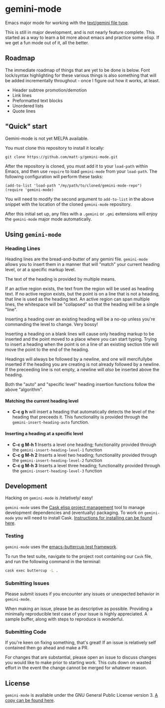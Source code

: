 # gemini-mode

Emacs major mode for working with the [text/gemini file
type](https://gemini.circumlunar.space/docs/specification.html).

This is still in major development, and is not nearly feature
complete. This started as a way to learn a bit more about emacs and
practice some elisp. If we get a fun mode out of it, all the better.

## Roadmap 

The immediate roadmap of things that are yet to be done is below. Font
lock/syntax highlighting for these various things is also something that
will be added incrementally throughout - once I figure out how it works,
at least.

- Header subtree promotion/demotion
- Link lines 
- Preformatted text blocks 
- Unordered lists 
- Quote lines 

## "Quick" start 

Gemini-mode is not yet MELPA available.

You must clone this repository to install it locally:

`git clone https://github.com/matt-y/gemini-mode.git`

After the repository is cloned, you must add it to your `load-path`
within Emacs, and then use `require` to load `gemini-mode` from your
`load-path`. The following configuration will perform these tasks:

``` emacs-lisp
(add-to-list 'load-path "/my/path/to/cloned/gemini-mode-repo")
(require 'gemini-mode)
```

You will need to modify the second argument to `add-to-list` in the
above snippet with the location of the cloned `gemini-mode` repository.

After this initial set up, any files with a `.gemini` or `.gmi`
extensions will enjoy the `gemini-mode` major mode automatically.

## Using `gemini-mode` 

### Heading Lines 

Heading lines are the bread-and-butter of any gemini file. `gemini-mode`
allows you to insert them in a manner that will "match" your current
heading level, or at a specific markup level. 

The text of the heading is provided by multiple means. 

If an active region exists, the text from the region will be used as
heading text. If no active region exists, but the point is on a line
that is not a heading, that line is used as the heading text. An active
region can span multiple lines, the whitespace will be "collapsed" so
that the heading will be a single "line".

Inserting a heading over an existing heading will be a no-op unless
you're commanding the level to change. Very bossy!

Inserting a heading on a blank lines will cause only heading markup to
be inserted and the point moved to a place where you can start
typing. Trying to insert a heading when the point is on a line of an
existing section title will move the point to the end of the heading.

Headings will always be followed by a newline, and one will mercifullybe
inserted if the heading you are creating is not already followed by a
newline. If the preceeding line is not empty, a newline will _also_ be
inserted above the heading. 

Both the "auto" and "specific level" heading insertion functions follow
the above "algorithm".

#### Matching the current heading level 

- **C-c g h** will insert a heading that automatically detects the level
of the heading that preceeds it. This functionality is provided through
the `gemini-insert-heading-auto` function.

#### Inserting a heading at a specific level

- **C-c g M-h 1** Inserts a level one heading; functionality provided
  through the `gemini-insert-heading-level-1` function
- **C-c g M-h 2** Inserts a level two heading; functionality provided
  through the `gemini-insert-heading-level-2` function
- **C-c g M-h 3** Inserts a level three heading; functionality provided
  through the `gemini-insert-heading-level-3` function


## Development 

Hacking on `gemini-mode` is /relatively/ easy!

`gemini-mode` uses the [Cask elisp project
management](https://cask.readthedocs.io/en/latest/index.html) tool to
manage development dependencies and (eventually) packaging. To work on
`gemini-mode` you will need to install Cask. [Instructions for
installing can be found
here](https://cask.readthedocs.io/en/latest/guide/installation.html).

### Testing 

`gemini-mode` uses the [emacs-buttercup test
framework](https://github.com/jorgenschaefer/emacs-buttercup).

To run the test suite, navigate to the project root containing our
`Cask` file, and run the following command in the terminal:

```sh
cask exec buttercup -L .
```

### Submitting Issues 

Please submit issues if you encounter any issues or unexpected behavior
in `gemini-mode`. 

When making an issue, please be as descriptive as possible. Providing a
minimally reproducible test case of your issue is highly appreciated. A
sample buffer, along with steps to reproduce is wonderful. 

### Submitting Code 

If you're keen on fixing something, that's great! If an issue is
relatively self contained then go ahead and make a PR. 

For changes that are substantial, please open an issue to discuss
changes you would like to make prior to starting work. This cuts down on
wasted effort in the event the change cannot be merged for whatever reason.

## License 

`gemini-mode` is available under the GNU General Public License
version 3. [A copy can be found here](LICENSE).



